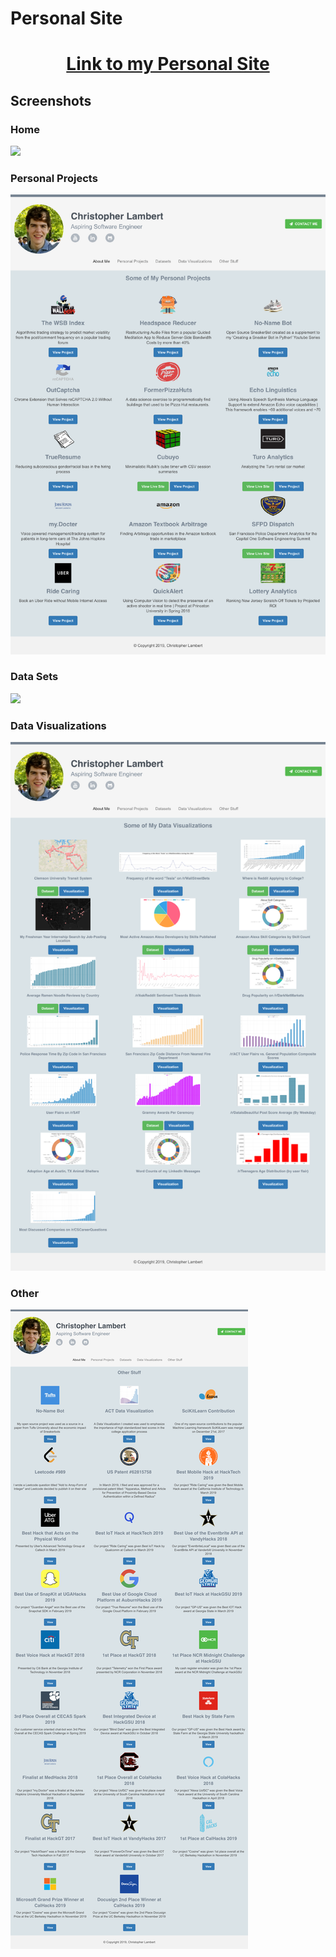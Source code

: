 # Personal Site

<h1 align="center"><a href="http://christopherlambert.me/">Link to my Personal Site</a></h1>

## Screenshots

### Home

<img src="/static/home.png"/>

### Personal Projects

<img src="/static/personalProjects.png"/>

### Data Sets

<img src="/static/dataSets.png"/>

### Data Visualizations

<img src="/static/dataVisualizations.png"/>

### Other

<img src="/static/other.png"/>


